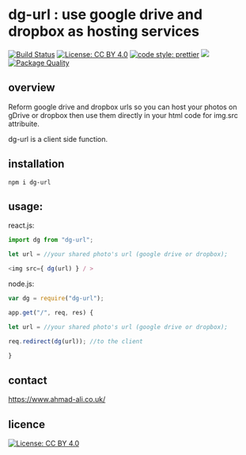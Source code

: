 # dg-url : use google drive and dropbox as hosting services
[![Build Status](https://travis-ci.org/aa947/dg-url.svg?branch=master)](https://travis-ci.org/aa947/dg-url)  [![License: CC BY 4.0](https://img.shields.io/badge/License-CC%20BY%204.0-lightgrey.svg)](https://creativecommons.org/licenses/by/4.0/) [![code style: prettier](https://img.shields.io/badge/code_style-prettier-ff69b4.svg?style=flat-square)](https://github.com/prettier/prettier) ![](https://david-dm.org/aa947/dg-url.svg) 
[![Package Quality](https://npm.packagequality.com/shield/dg-url.svg)](https://packagequality.com/#?package=dg-url)

## overview
 
 Reform google drive and dropbox urls so you can host your photos on gDrive or dropbox then use them directly in your html code for img.src attribuite.

 dg-url is a client side function.



## installation 
 
 ``` npm i dg-url ```
 
## usage:

react.js:

```javascript
import dg from "dg-url";

let url = //your shared photo's url (google drive or dropbox);

<img src={ dg(url) } / >

```

node.js:

```javascript 
var dg = require("dg-url");

app.get("/", req, res) {

let url = //your shared photo's url (google drive or dropbox);

req.redirect(dg(url)); //to the client

} 


```

## contact

 https://www.ahmad-ali.co.uk/
 
## licence 

 [![License: CC BY 4.0](https://licensebuttons.net/l/by/4.0/80x15.png)](https://creativecommons.org/licenses/by/4.0/)

